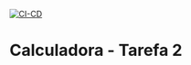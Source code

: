[![CI-CD](https://github.com/alinepmarcondes/C214-Tarefa2/blob/main/.github/workflows/cicd.yml/badge.svg)](https://github.com/alinepmarcondes/C214-Tarefa2/blob/main/.github/workflows/cicd.yml)
# Calculadora - Tarefa 2
